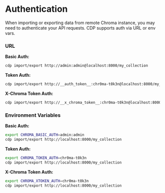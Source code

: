 # Authentication

When importing or exporting data from remote Chroma instance, you may need to authenticate your API requests. CDP
supports auth via URL or env vars.

### URL


**Basic Auth:**

```bash
cdp import/export http://admin:admin@localhost:8000/my_collection
```

**Token Auth:**

```bash
cdp import/export http://__auth_token__:chr0ma-t0k3n@localhost:8000/my_collection
```

**X-Chroma Token Auth:**

```bash
cdp import/export http://__x_chroma_token__:chr0ma-t0k3n@localhost:8000/my_collection
```

### Environment Variables

**Basic Auth:**

```bash
export CHROMA_BASIC_AUTH=admin:admin
cdp import/export http://localhost:8000/my_collection
```

**Token Auth:**

```bash
export CHROMA_TOKEN_AUTH=chr0ma-t0k3n
cdp import/export http://localhost:8000/my_collection
```

**X-Chroma Token Auth:**

```bash
export CHROMA_XTOKEN_AUTH=chr0ma-t0k3n
cdp import/export http://localhost:8000/my_collection
```

